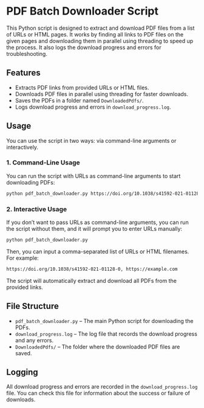 # PDF Batch Downloader Script

This Python script is designed to extract and download PDF files from a list of URLs or HTML pages. It works by finding all links to PDF files on the given pages and downloading them in parallel using threading to speed up the process. It also logs the download progress and errors for troubleshooting.

## Features
- Extracts PDF links from provided URLs or HTML files.
- Downloads PDF files in parallel using threading for faster downloads.
- Saves the PDFs in a folder named `DownloadedPdfs/`.
- Logs download progress and errors in `download_progress.log`.

## Usage
You can use the script in two ways: via command-line arguments or interactively.

### 1. **Command-Line Usage**
You can run the script with URLs as command-line arguments to start downloading PDFs:

```bash
python pdf_batch_downloader.py https://doi.org/10.1038/s41592-021-01128-0 https://example.com
```

### 2. **Interactive Usage**

If you don’t want to pass URLs as command-line arguments, you can run the script without them, and it will prompt you to enter URLs manually:

```bash
python pdf_batch_downloader.py
```

Then, you can input a comma-separated list of URLs or HTML filenames. For example:

```bash
https://doi.org/10.1038/s41592-021-01128-0, https://example.com
```

The script will automatically extract and download all PDFs from the provided links.

## File Structure
- `pdf_batch_downloader.py` – The main Python script for downloading the PDFs.
- `download_progress.log` – The log file that records the download progress and any errors.
- `DownloadedPdfs/` – The folder where the downloaded PDF files are saved.

## Logging
All download progress and errors are recorded in the `download_progress.log` file. You can check this file for information about the success or failure of downloads.
